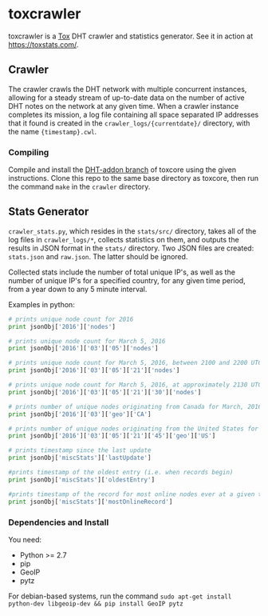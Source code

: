 # toxcrawler
toxcrawler is a [Tox](https://tox.chat) DHT crawler and statistics generator. See it in action at https://toxstats.com/.

## Crawler
The crawler crawls the DHT network with multiple concurrent instances, allowing for a steady stream of up-to-date data on the number of active DHT notes on the network at any given time. When a crawler instance completes its mission, a log file containing all space separated IP addresses that it found is created in the `crawler_logs/{currentdate}/` directory, with the name `{timestamp}.cwl`.

### Compiling
Compile and install the [DHT-addon branch](https://github.com/JFreegman/toxcore/tree/DHT-addon) of toxcore using the given instructions.
Clone this repo to the same base directory as toxcore, then run the command `make` in the `crawler` directory.

## Stats Generator
`crawler_stats.py`, which resides in the `stats/src/` directory, takes all of the log files in `crawler_logs/*`, collects statistics on them, and outputs the results in JSON format in the `stats/` directory. Two JSON files are created: `stats.json` and `raw.json`. The latter should be ignored.

Collected stats include the number of total unique IP's, as well as the number of unique IP's for a specified country, for any given time period, from a year down to any 5 minute interval.

Examples in python:
```python
# prints unique node count for 2016
print jsonObj['2016']['nodes']

# prints unique node count for March 5, 2016
print jsonObj['2016']['03']['05']['nodes']

# prints unique node count for March 5, 2016, between 2100 and 2200 UTC
print jsonObj['2016']['03']['05']['21']['nodes']

# prints unique node count for March 5, 2016, at approximately 2130 UTC
print jsonObj['2016']['03']['05']['21']['30']['nodes']

# prints number of unique nodes originating from Canada for March, 2016
print jsonObj['2016']['03']['geo']['CA']

# prints number of unique nodes originating from the United States for March 5, 2016, at approximately 2145 UTC
print jsonObj['2016']['03']['05']['21']['45']['geo']['US']

# prints timestamp since the last update
print jsonObj['miscStats']['lastUpdate']

#prints timestamp of the oldest entry (i.e. when records begin)
print jsonObj['miscStats']['oldestEntry']

#prints timestamp of the record for most online nodes ever at a given time
print jsonObj['miscStats']['mostOnlineRecord']

```

### Dependencies and Install
You need:
- Python >= 2.7
- pip
- GeoIP
- pytz

For debian-based systems, run the command `sudo apt-get install python-dev libgeoip-dev && pip install GeoIP pytz`
